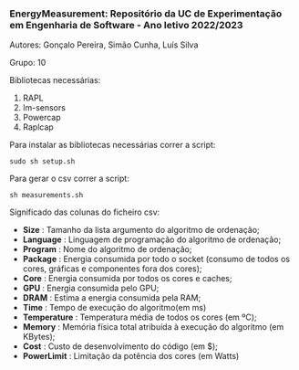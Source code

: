 ### EnergyMeasurement: Repositório da UC de Experimentação em Engenharia de Software - Ano letivo 2022/2023
Autores: Gonçalo Pereira, Simão Cunha, Luís Silva

Grupo: 10

Bibliotecas necessárias:
1. RAPL
2. lm-sensors
3. Powercap
4. Raplcap

Para instalar as bibliotecas necessárias correr a script:

```sudo sh setup.sh```

Para gerar o csv correr a script:

```sh measurements.sh```

Significado das colunas do ficheiro csv:
* **Size** : Tamanho da lista argumento do algoritmo de ordenação;
* **Language** : Linguagem de programação do algoritmo de ordenação;
* **Program** : Nome do algoritmo de ordenação;
* **Package** : Energia consumida por todo o socket (consumo de todos os cores, gráficas e componentes fora dos cores);
* **Core** : Energia consumida por todos os cores e caches;
* **GPU** : Energia consumida pelo GPU;
* **DRAM** : Estima a energia consumida pela RAM;
* **Time** : Tempo de execução do algoritmo(em ms)
* **Temperature** : Temperatura média de todos os cores (em ºC);
* **Memory** : Memória física total atribuída à execução do algoritmo (em KBytes);
* **Cost** : Custo de desenvolvimento do código (em $);
* **PowerLimit** : Limitação da potência dos cores (em Watts)